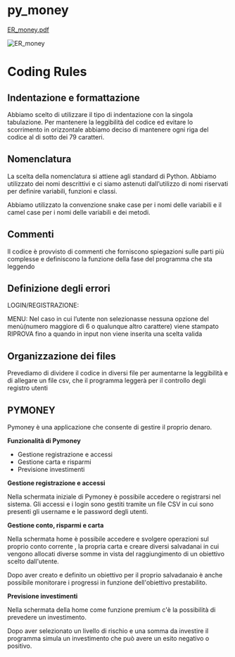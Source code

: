 # py_money
[ER_money.pdf](https://github.com/DavideB98/py_money/files/12079549/ER_money.pdf)

![ER_money](https://github.com/DavideB98/py_money/assets/24292409/bc17ca43-ed1a-4445-9544-743d45b8aa26)

# Coding Rules

## Indentazione e formattazione

Abbiamo scelto di utilizzare il tipo di indentazione con la singola tabulazione. Per mantenere la leggibilità del codice ed evitare lo scorrimento in orizzontale abbiamo deciso di mantenere ogni riga del codice al di sotto dei 79 caratteri.

## Nomenclatura

La scelta della nomenclatura si attiene agli standard di Python. Abbiamo utilizzato dei nomi descrittivi e ci siamo astenuti dall’utilizzo di nomi riservati per definire variabili, funzioni e classi.

Abbiamo utilizzato la convenzione snake case per i nomi delle variabili e il camel case per i nomi delle variabili e dei metodi.

## Commenti

Il codice è provvisto di commenti che forniscono spiegazioni sulle parti più complesse e definiscono la funzione della fase del programma che sta leggendo

## Definizione degli errori

LOGIN/REGISTRAZIONE:  

MENU: Nel caso in cui l’utente non selezionasse nessuna opzione del menù(numero maggiore di 6 o qualunque altro carattere) viene stampato RIPROVA fino a quando in input non viene inserita una scelta valida

## Organizzazione dei files

Prevediamo di dividere il codice in diversi file per aumentarne la leggibilità e di allegare un file csv, che il programma leggerà per il controllo degli registro utenti

## **PYMONEY**

Pymoney è una applicazione che consente di gestire il proprio denaro.

**Funzionalità di Pymoney**
 - Gestione registrazione e accessi
 - Gestione carta e risparmi
 - Previsione investimenti
 
 **Gestione registrazione e accessi**
 
Nella schermata iniziale di Pymoney è possibile accedere o registrarsi nel sistema.
Gli accessi e i login sono gestiti tramite un file CSV in cui sono presenti gli username e le password degli utenti.

**Gestione conto, risparmi e carta**

Nella schermata  home è possibile accedere e svolgere operazioni sul proprio conto corrente , la propria carta e creare diversi salvadanai in cui vengono allocati diverse somme in vista del raggiungimento di un obiettivo  scelto dall'utente.

Dopo aver creato e definito un obiettivo per il proprio salvadanaio è anche possibile monitorare i progressi in funzione dell'obiettivo prestabilito.

**Previsione investimenti**

Nella schermata della home come funzione premium c'è la possibilità di prevedere un investimento.

Dopo aver selezionato un livello di rischio e una somma da investire il programma simula un investimento che può avere un esito negativo o positivo.

